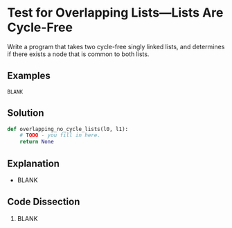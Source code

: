 # Test for Overlapping Lists&mdash;Lists Are Cycle-Free
Write a program that takes two cycle-free singly linked lists, and determines if there exists a node that is common to both lists.
  
## Examples
```
BLANK
```
  
## Solution
```python
def overlapping_no_cycle_lists(l0, l1):
    # TODO - you fill in here.
    return None
```
  
## Explanation
* BLANK
  
## Code Dissection
1. BLANK